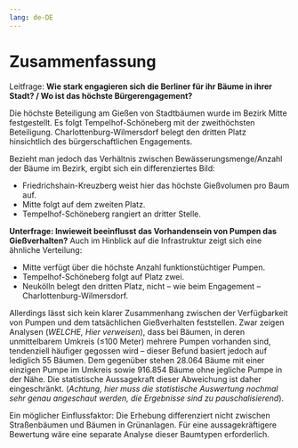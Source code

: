 ```yaml
---
lang: de-DE
---
```

# Zusammenfassung

Leitfrage: 
**Wie stark engagieren sich die Berliner für ihr Bäume in ihrer Stadt? / Wo ist das höchste Bürgerengagement?**

Die höchste Beteiligung am Gießen von Stadtbäumen wurde im Bezirk Mitte festgestellt.
Es folgt Tempelhof-Schöneberg mit der zweithöchsten Beteiligung.
Charlottenburg-Wilmersdorf belegt den dritten Platz hinsichtlich des bürgerschaftlichen Engagements.

Bezieht man jedoch das Verhältnis zwischen Bewässerungsmenge/Anzahl der Bäume im Bezirk, ergibt sich ein differenziertes Bild:

- Friedrichshain-Kreuzberg weist hier das höchste Gießvolumen pro Baum auf.
- Mitte folgt auf dem zweiten Platz.
- Tempelhof-Schöneberg rangiert an dritter Stelle.


**Unterfrage: Inwieweit beeinflusst das Vorhandensein von Pumpen das Gießverhalten?**
Auch im Hinblick auf die Infrastruktur zeigt sich eine ähnliche Verteilung:
- Mitte verfügt über die höchste Anzahl funktionstüchtiger Pumpen.
- Tempelhof-Schöneberg folgt auf Platz zwei.
- Neukölln belegt den dritten Platz, nicht – wie beim Engagement – Charlottenburg-Wilmersdorf.

Allerdings lässt sich kein klarer Zusammenhang zwischen der Verfügbarkeit von Pumpen und dem tatsächlichen Gießverhalten feststellen.
Zwar zeigen Analysen (*WELCHE, Hier verweisen*), dass bei Bäumen, in deren unmittelbarem Umkreis (≤100 Meter) mehrere Pumpen vorhanden sind, tendenziell häufiger gegossen wird – dieser Befund basiert jedoch auf lediglich 55 Bäumen. Dem gegenüber stehen 28.064 Bäume mit einer einzigen Pumpe im Umkreis sowie 916.854 Bäume ohne jegliche Pumpe in der Nähe. Die statistische Aussagekraft dieser Abweichung ist daher eingeschränkt. (*Achtung, hier muss die statistische Auswertung nochmal sehr genau angeschaut werden, die Ergebnisse sind zu pauschalisierend*). 

Ein möglicher Einflussfaktor: Die Erhebung differenziert nicht zwischen Straßenbäumen und Bäumen in Grünanlagen. Für eine aussagekräftigere Bewertung wäre eine separate Analyse dieser Baumtypen erforderlich.
